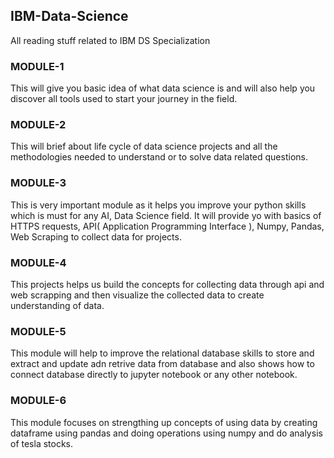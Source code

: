 ## IBM-Data-Science
All reading stuff related to IBM DS Specialization

### MODULE-1 
This will give you basic idea of what data science is and will also help you discover all tools used to start your journey in the field.

### MODULE-2
This will brief about life cycle of data science projects and all the methodologies needed to understand or to solve data related questions.

### MODULE-3
This is very important module as it helps you improve your python skills which is must for any AI, Data Science field. It will provide yo with basics of HTTPS requests, API( Application Programming Interface ), Numpy, Pandas, Web Scraping to collect data for projects.

### MODULE-4
This projects helps us build the concepts for collecting data through api and web scrapping and then visualize the collected data to create understanding of data.

### MODULE-5
This module will help to improve the relational database skills to store and extract and update adn retrive data from database and also shows how to connect database directly to jupyter notebook or any other notebook.

### MODULE-6
This module focuses on strengthing up concepts of using data by creating dataframe using pandas and doing operations using numpy and
do analysis of tesla stocks.
